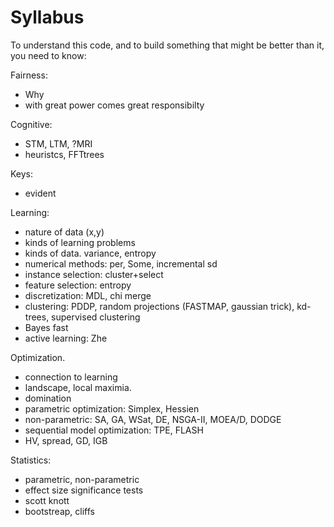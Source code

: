 # Syllabus

To understand this code, and to build something that might be
better  than it, you need to know:

Fairness: 
- Why
- with great power comes  great responsibilty

Cognitive:
- STM, LTM, ?MRI
- heuristcs, FFTtrees

Keys:
- evident 

Learning:
- nature of  data  (x,y)
- kinds of learning problems
- kinds of  data. variance, entropy
- numerical methods: per, Some, incremental sd
- instance selection: cluster+select
- feature  selection: entropy
- discretization: MDL, chi  merge
- clustering: PDDP, random projections  (FASTMAP, gaussian trick),
  kd-trees, supervised  clustering
- Bayes fast
- active learning: Zhe

Optimization. 
- connection to learning
- landscape, local maximia.
- domination
- parametric  optimization: Simplex, Hessien
- non-parametric: SA, GA, WSat, DE, NSGA-II, MOEA/D, DODGE
- sequential model optimization:  TPE, FLASH 
- HV, spread, GD, IGB

Statistics:
- parametric, non-parametric
- effect size significance tests
- scott knott
-  bootstreap, cliffs

